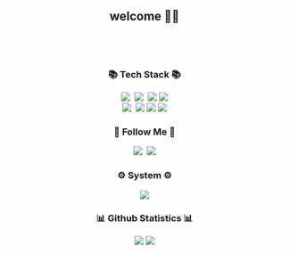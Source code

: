 <h2 align="center">
welcome 🙌🏻
</h2>

<p align="center" style="color: white;">
🌱 저는 컴퓨터소프트웨어공학과 학생이고, 좋아하는 일을 잘하고싶어서 꾸준히 노력하고 있습니다. 🌱</p>


<h3 align="center">📚 Tech Stack 📚</h3>
<p align="center">
  <img src="https://img.shields.io/badge/Java-007396?style=flat-square&logo=Java&logoColor=white"/></a>&nbsp
  <img src="https://img.shields.io/badge/Javascript-ffb13b?style=flat-square&logo=javascript&logoColor=white"/></a>&nbsp 
  <img src="https://img.shields.io/badge/HTML-E34F26?style=flat-square&logo=HTML&logoColor=white"/>
  <img src="https://img.shields.io/badge/CSS-1572B6?style=flat-square&logo=CSS&logoColor=white"/>
  <br>
  <img src="https://img.shields.io/badge/Node.js-339933?style=flat-square&logo=Node.js&logoColor=white"/></a>&nbsp
  <img src="https://img.shields.io/badge/MySQL-4479A1?style=flat-square&logo=MySQL&logoColor=white"/> 
   <img src="https://img.shields.io/badge/C-A8B9CC?style=flat-square&logo=C&logoColor=white"/> 
   <img src="https://img.shields.io/badge/CentOS-262577?style=flat-square&logo=CentOS&logoColor=white"/> 
</p>

<h3 align="center">🌈 Follow Me 🌈</h3>
<p align="center">
  <a href="https://www.instagram.com/oloqlon/"><img src="https://img.shields.io/badge/Instagram-E4405F?style=flat-square&logo=Instagram&logoColor=white&link=https://https://www.instagram.com/oloqlon/"/></a>&nbsp
  <a href="mailto:dapang14@naver.com"><img src="https://img.shields.io/badge/naver-03C75A?style=flat-square&logo=naver&logoColor=white&link=dapang14@naver.com"/></a>
</p>
<h3 align="center">⚙️ System ⚙️</h3>
<p align="center">
<img src="https://img.shields.io/badge/macOS-000000?style=flat-square&logo=macOS&logoColor=white"/> 
</p>

<h3 align="center">📊 Github Statistics 📊</h3>
<p align="center">
  <img src="https://github-readme-stats.vercel.app/api?username=yewon-le&theme=tokyonight" />
  <img src="https://github-readme-stats.vercel.app/api/top-langs/?username=yewon-le&layout=compact&theme=tokyonight" />
</p>


